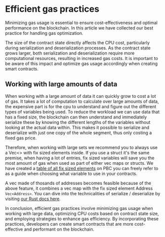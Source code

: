 # Efficient gas practices

<div class="dot-navigation">
    <a class="dot-navigation__item" href="what-is-gas.html"></a>
    <a class="dot-navigation__item" href="transaction-gas-prices.html"></a>
    <a class="dot-navigation__item" href="storage-gas-price.html"></a>
    <a class="dot-navigation__item" href="zk-computation-gas-fees.html"></a>
    <a class="dot-navigation__item" href="how-to-get-testnet-gas.html"></a>
    <a class="dot-navigation__item dot-navigation__item--active" href="efficient-gas-practices.html"></a>
    <a class="dot-navigation__item" href="contract-to-contract-gas-estimation.html"></a>
    <!-- Repeat above for more dots -->
</div>
Minimizing gas usage is essential to ensure cost-effectiveness and optimal performance on the blockchain. In this article we have collected our best practice for handling gas optimization.

The size of the contract state directly affects the CPU cost, particularly during serialization and deserialization processes. As the contract state grows larger, both serialization and deserialization require more computational resources, resulting in increased gas costs. It is important to be aware of this impact and optimize gas usage accordingly when creating smart contracts.

## Working with large amounts of data
When working with a large amount of data it can quickly grow to cost a lot of gas. It takes a lot of computation to calculate over large amounts of data, the expensive part is for the cpu to understand and figure out the different types of variables being used. To reduce the workload we can use data that has a fixed size, the blockchain can then understand and immediately serialize these by knowing the different lengths of the variables without looking at the actual data within. This makes it possible to serialize and deserialize with just one copy of the whole segment, thus only costing a fixed gas price. 

Therefore, when working with large sets we recommend you to always use a Vec<> with fix sized elements inside. If you use a struct it's the same premise, when having a lot of entries, fix sized variables will save you the most amount of gas when used as part of either vec maps or structs. We have created a [table of all fix sized elements](table-of-fixed-size-elements.md) on PBC you can freely refer to as a guide when choosing what variable to use in your contracts. 

A vec made of thosands of addresses becomes feasible because of the above feature, it combines a vec map with the fix sized element Address ```Vec<Address>```. You can dive into the technicalities of serialize / deserialize by visiting [our Rust docs here](https://partisiablockchain.gitlab.io/language/contract-sdk/pbc_traits/trait.ReadWriteState.html).

In conclusion, efficient gas practices involve minimizing gas usage when working with large data, optimizing CPU costs based on contract state size, and employing strategies to enhance gas efficiency. By incorporating these practices, developers can create smart contracts that are more cost-effective and performant on the blockchain.

